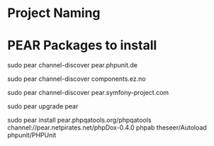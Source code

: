 Project Naming
==============



PEAR Packages to install
========================

sudo pear channel-discover pear.phpunit.de

sudo pear channel-discover components.ez.no

sudo pear channel-discover pear.symfony-project.com

sudo pear upgrade pear

sudo pear install pear.phpqatools.org/phpqatools channel://pear.netpirates.net/phpDox-0.4.0 phpab theseer/Autoload phpunit/PHPUnit


